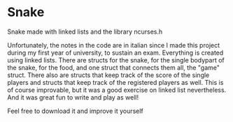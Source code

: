# Snake
Snake made with linked lists and the library ncurses.h

Unfortunately, the notes in the code are in italian since I made this project during my first year of university, to sustain an exam. Everything is created using linked lists. There are structs for the snake, for the single bodypart of the snake, for the food, and one struct that connects them all, the "game" struct. There also are structs that keep track of the score of the single players and structs that keep track of the registered players as well. This is of course improvable, but it was a good exercise on linked list nevertheless. And it was great fun to write and play as well!

Feel free to download it and improve it yourself
